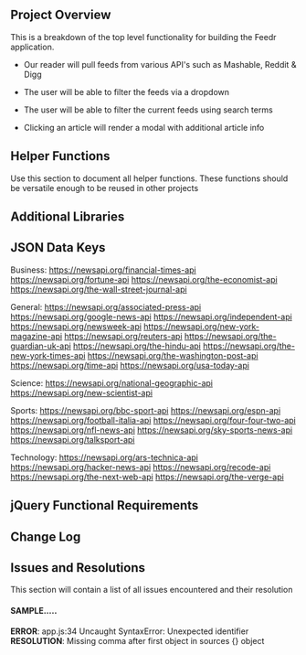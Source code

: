 ## Project Overview

This is a breakdown of the top level functionality for building the Feedr application.

* Our reader will pull feeds from various API's such as Mashable, Reddit & Digg

* The user will be able to filter the feeds via a dropdown

* The user will be able to filter the current feeds using search terms

* Clicking an article will render a modal with additional article info

## Helper Functions
Use this section to document all helper functions. These functions should be versatile enough to be reused in other projects

## Additional Libraries

## JSON Data Keys

Business:
https://newsapi.org/financial-times-api
https://newsapi.org/fortune-api
https://newsapi.org/the-economist-api
https://newsapi.org/the-wall-street-journal-api

General:
https://newsapi.org/associated-press-api
https://newsapi.org/google-news-api
https://newsapi.org/independent-api
https://newsapi.org/newsweek-api
https://newsapi.org/new-york-magazine-api
https://newsapi.org/reuters-api
https://newsapi.org/the-guardian-uk-api
https://newsapi.org/the-hindu-api
https://newsapi.org/the-new-york-times-api
https://newsapi.org/the-washington-post-api
https://newsapi.org/time-api
https://newsapi.org/usa-today-api

Science:
https://newsapi.org/national-geographic-api
https://newsapi.org/new-scientist-api

Sports:
https://newsapi.org/bbc-sport-api
https://newsapi.org/espn-api
https://newsapi.org/football-italia-api
https://newsapi.org/four-four-two-api
https://newsapi.org/nfl-news-api
https://newsapi.org/sky-sports-news-api
https://newsapi.org/talksport-api

Technology:
https://newsapi.org/ars-technica-api
https://newsapi.org/hacker-news-api
https://newsapi.org/recode-api
https://newsapi.org/the-next-web-api
https://newsapi.org/the-verge-api


## jQuery Functional Requirements

## Change Log

## Issues and Resolutions

This section will contain a list of all issues encountered and their resolution

#### SAMPLE.....
**ERROR**: app.js:34 Uncaught SyntaxError: Unexpected identifier                                
**RESOLUTION**: Missing comma after first object in sources {} object

